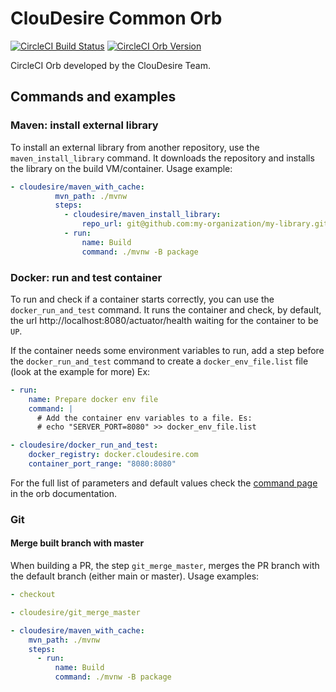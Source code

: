 
# ClouDesire Common Orb

[![CircleCI Build Status](https://circleci.com/gh/ClouDesire/circleci-orbs.svg?style=shield "CircleCI Build Status")](https://circleci.com/gh/ClouDesire/circleci-orbs) [![CircleCI Orb Version](https://img.shields.io/badge/endpoint.svg?url=https://badges.circleci.io/orb/cloudesire/common)](https://circleci.com/orbs/registry/orb/cloudesire/common)

CircleCI Orb developed by the ClouDesire Team. 

## Commands and examples

### Maven: install external library

To install an external library from another repository, use the `maven_install_library` command. It downloads the repository and installs the library on the build VM/container. 
Usage example:

```yaml
- cloudesire/maven_with_cache:
          mvn_path: ./mvnw
          steps:
            - cloudesire/maven_install_library:
                repo_url: git@github.com:my-organization/my-library.git
            - run:
                name: Build
                command: ./mvnw -B package
```


### Docker: run and test container

To run and check if a container starts correctly, you can use the `docker_run_and_test` command. It runs the container and check, by default, the url http://localhost:8080/actuator/health waiting for the container to be `UP`.

If the container needs some environment variables to run, add a step before the `docker_run_and_test` command to create a `docker_env_file.list` file (look at the example for more)
Ex: 

```yaml
- run:
    name: Prepare docker env file
    command: |
      # Add the container env variables to a file. Es:
      # echo "SERVER_PORT=8080" >> docker_env_file.list

- cloudesire/docker_run_and_test:
    docker_registry: docker.cloudesire.com
    container_port_range: "8080:8080"

```

For the full list of parameters and default values check the [command page](https://circleci.com/developer/orbs/orb/cloudesire/common#commands-docker_run_and_test) in the orb documentation.


### Git
#### Merge built branch with master

When building a PR, the step `git_merge_master`, merges the PR branch with the default branch (either main or master). 
Usage examples:

```yaml
- checkout

- cloudesire/git_merge_master

- cloudesire/maven_with_cache:
    mvn_path: ./mvnw
    steps:
      - run:
          name: Build
          command: ./mvnw -B package
```
